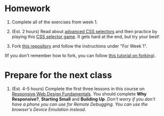 # Homework

1. Complete all of the exercises from week 1.

2. (Est. 2 hours) Read about [advanced CSS selectors](http://learn.shayhowe.com/advanced-html-css/complex-selectors/) and then practice by playing this [CSS selector game](https://flukeout.github.io/). It gets hard at the end, but try your best!

3. Fork [this repository](https://github.com/CodeYourFuture/html-css-project) and follow the instructions under "For Week 1".

(If you don't remember how to fork, you can follow [this tutorial on forking](https://help.github.com/articles/fork-a-repo/)).

# Prepare for the next class

1. (Est. 4-5 hours) Complete the first three lessons in this course on [Responsive Web Design Fundamentals](https://www.udacity.com/course/responsive-web-design-fundamentals--ud893). You should complete **Why Responsive?**, **Starting Small** and **Building Up**. *Don't worry if you don't have a phone you can use for Remote Debugging. You can use the browser's Device Emulation instead.*

